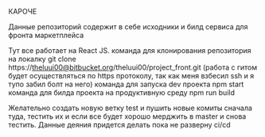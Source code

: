 КАРОЧЕ

Данные репозиторий содержит в себе исходники и билд сервиса для фронта маркетплейса

Тут все работает на React JS. 
	команда для клонирования репозитория на локалку git clone https://theluui00@bitbucket.org/theluui00/project_front.git
	(работа с гитом будет осуществляться по https протоколу, так как меня взбесил ssh и я тупо забил болт на него)
	команда для запуска dev проекта npm start
	команда для билда проекта на продуктивную среду npm run build

Желательно создать новую ветку test и пушить новые комиты сначала туда, тестить их и если все будет хорошо мерджить в master и снова тестить.
Данные деяния придется делать пока не разверну ci/cd
	